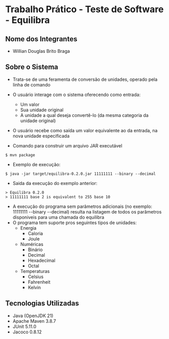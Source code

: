 # Trabalho Prático - Teste de Software - Equilibra

## **Nome dos Integrantes**
- Willian Douglas Brito Braga

## **Sobre o Sistema**
- Trata-se de uma feramenta de conversão de unidades, operado pela linha de comando
- O usuário interage com o sistema oferecendo como entrada:
    - Um valor
    - Sua unidade original
    - A unidade a qual deseja convertê-lo (da mesma categoria da unidade original)
- O usuário recebe como saída um valor equivalente ao da entrada, na nova unidade especificada

- Comando para construir um arquivo JAR executável
```
$ mvn package
```
- Exemplo de execução:
```
$ java -jar target/equilibra-0.2.0.jar 11111111 --binary --decimal
```
- Saida da execução do exemplo anterior:
```
> Equilibra 0.2.0
> 11111111 base 2 is equivalent to 255 base 10
```
- A execução do programa sem parâmetros adicionais (no exemplo: 11111111 --binary --decimal) resulta na listagem de todos os parâmetros disponiveis para uma chamada do equilibra
- O programa tem suporte pros seguintes tipos de unidades:
    - Energia
        - Caloria
        - Joule
    - Numéricas
        - Binário
        - Decimal
        - Hexadecimal
        - Octal
    - Temperaturas
        - Celsius
        - Fahrenheit
        - Kelvin
## **Tecnologias Utilizadas**
- Java (OpenJDK 21)
- Apache Maven 3.8.7
- JUnit 5.11.0
- Jacoco 0.8.12